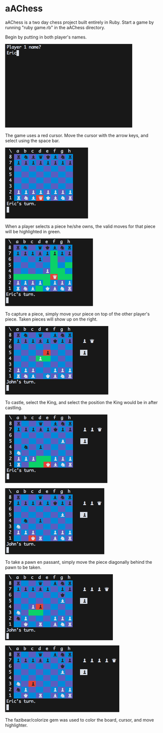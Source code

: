 # aAChess
aAChess is a two day chess project built entirely in Ruby. Start a game by running "ruby game.rb" in the aAChess directory.

Begin by putting in both player's names.

![Input Player 1 name](/readme_images/player_names.png?raw=true "Player Names")

The game uses a red cursor. Move the cursor with the arrow keys, and select using the space bar.

![Standard Board](/readme_images/red_cursor.png?raw=true "Typical Board")

When a player selects a piece he/she owns, the valid moves for that piece will be highlighted in green.

![Valid moves for the queen are highlighted](/readme_images/move_highlighter.png?raw=true "Move Highlighter")

To capture a piece, simply move your piece on top of the other player's piece. Taken pieces will show up on the right.

![The black pawn can take the white pawn. Taken pieces are visible on the right.](/readme_images/capture.png?raw=true "Taken Pieces")

To castle, select the King, and select the position the King would be in after castling.

![The king is ready to castle](/readme_images/castle1.png?raw=true "Castling")

![Castled](/readme_images/castle2.png?raw=true "Castled")

To take a pawn en passant, simply move the piece diagonally behind the pawn to be taken.

![The black pawn can take the white pawn en passant](/readme_images/enpassant.png?raw=true "En passant capture")

![The black pawn has taken the white pawn en passant](/readme_images/enpassant2.png?raw=true "En passant capture")

The fazibear/colorize gem was used to color the board, cursor, and move highlighter.

